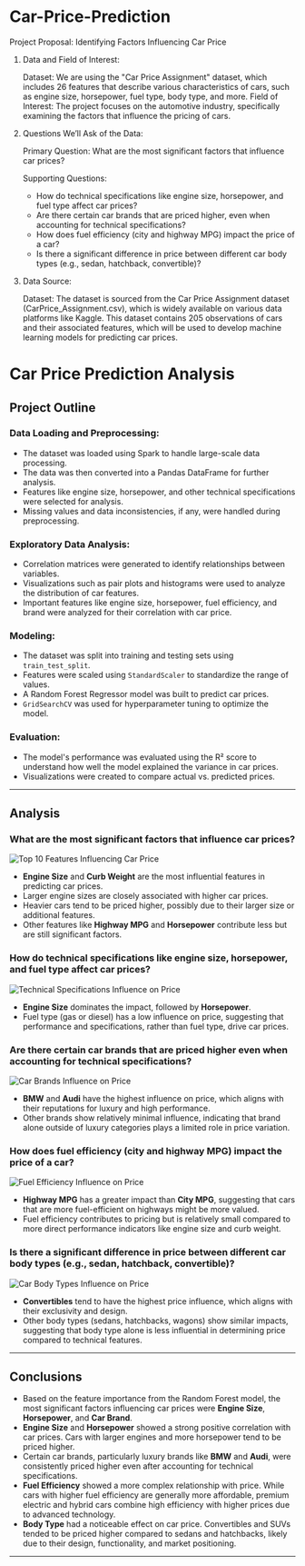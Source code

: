 # Car-Price-Prediction
Project Proposal: Identifying Factors Influencing Car Price

1. Data and Field of Interest:

    Dataset: We are using the "Car Price Assignment" dataset, which includes 26 features that describe various characteristics of cars, such as engine size, horsepower, fuel type, body type, and more.
    Field of Interest: The project focuses on the automotive industry, specifically examining the factors that influence the pricing of cars.

2. Questions We’ll Ask of the Data:

    Primary Question: What are the most significant factors that influence car prices?
    
    Supporting Questions:
    - How do technical specifications like engine size, horsepower, and fuel type affect car prices?
    - Are there certain car brands that are priced higher, even when accounting for technical specifications?
    - How does fuel efficiency (city and highway MPG) impact the price of a car?
    - Is there a significant difference in price between different car body types (e.g., sedan, hatchback, convertible)?

3. Data Source:

    Dataset: The dataset is sourced from the Car Price Assignment dataset (CarPrice_Assignment.csv), which is widely available on various data platforms like Kaggle. This dataset contains 205 observations of cars and their associated features, which will be used to develop machine learning models for predicting car prices.
####
####
# Car Price Prediction Analysis

## Project Outline

### Data Loading and Preprocessing:
- The dataset was loaded using Spark to handle large-scale data processing.
- The data was then converted into a Pandas DataFrame for further analysis.
- Features like engine size, horsepower, and other technical specifications were selected for analysis.
- Missing values and data inconsistencies, if any, were handled during preprocessing.

### Exploratory Data Analysis:
- Correlation matrices were generated to identify relationships between variables.
- Visualizations such as pair plots and histograms were used to analyze the distribution of car features.
- Important features like engine size, horsepower, fuel efficiency, and brand were analyzed for their correlation with car price.

### Modeling:
- The dataset was split into training and testing sets using `train_test_split`.
- Features were scaled using `StandardScaler` to standardize the range of values.
- A Random Forest Regressor model was built to predict car prices.
- `GridSearchCV` was used for hyperparameter tuning to optimize the model.

### Evaluation:
- The model's performance was evaluated using the R² score to understand how well the model explained the variance in car prices.
- Visualizations were created to compare actual vs. predicted prices.

---

## Analysis

### What are the most significant factors that influence car prices?
![Top 10 Features Influencing Car Price](images/top_10_features_importance.png)
- **Engine Size** and **Curb Weight** are the most influential features in predicting car prices.
- Larger engine sizes are closely associated with higher car prices.
- Heavier cars tend to be priced higher, possibly due to their larger size or additional features.
- Other features like **Highway MPG** and **Horsepower** contribute less but are still significant factors.

### How do technical specifications like engine size, horsepower, and fuel type affect car prices?
![Technical Specifications Influence on Price](images/technical_specifications_importance.png)
- **Engine Size** dominates the impact, followed by **Horsepower**.
- Fuel type (gas or diesel) has a low influence on price, suggesting that performance and specifications, rather than fuel type, drive car prices.

### Are there certain car brands that are priced higher even when accounting for technical specifications?
![Car Brands Influence on Price](images/brand_importancce.png)
- **BMW** and **Audi** have the highest influence on price, which aligns with their reputations for luxury and high performance.
- Other brands show relatively minimal influence, indicating that brand alone outside of luxury categories plays a limited role in price variation.

### How does fuel efficiency (city and highway MPG) impact the price of a car?
![Fuel Efficiency Influence on Price](images/fuel_efficiency_importance.png)
- **Highway MPG** has a greater impact than **City MPG**, suggesting that cars that are more fuel-efficient on highways might be more valued.
- Fuel efficiency contributes to pricing but is relatively small compared to more direct performance indicators like engine size and curb weight.

### Is there a significant difference in price between different car body types (e.g., sedan, hatchback, convertible)?
![Car Body Types Influence on Price](images/carbody_importance.png)
- **Convertibles** tend to have the highest price influence, which aligns with their exclusivity and design.
- Other body types (sedans, hatchbacks, wagons) show similar impacts, suggesting that body type alone is less influential in determining price compared to technical features.

---

## Conclusions

- Based on the feature importance from the Random Forest model, the most significant factors influencing car prices were **Engine Size**, **Horsepower**, and **Car Brand**.
- **Engine Size** and **Horsepower** showed a strong positive correlation with car prices. Cars with larger engines and more horsepower tend to be priced higher.
- Certain car brands, particularly luxury brands like **BMW** and **Audi**, were consistently priced higher even after accounting for technical specifications.
- **Fuel Efficiency** showed a more complex relationship with price. While cars with higher fuel efficiency are generally more affordable, premium electric and hybrid cars combine high efficiency with higher prices due to advanced technology.
- **Body Type** had a noticeable effect on car price. Convertibles and SUVs tended to be priced higher compared to sedans and hatchbacks, likely due to their design, functionality, and market positioning.

---

